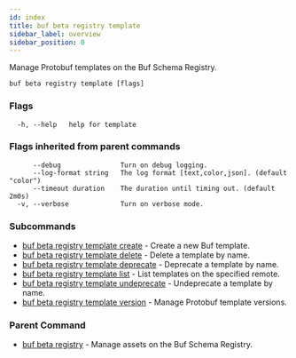 ```yaml
---
id: index
title: buf beta registry template
sidebar_label: overview
sidebar_position: 0
---
```

Manage Protobuf templates on the Buf Schema Registry.

```
buf beta registry template [flags]
```

### Flags

```
  -h, --help   help for template
```

### Flags inherited from parent commands

```
      --debug               Turn on debug logging.
      --log-format string   The log format [text,color,json]. (default "color")
      --timeout duration    The duration until timing out. (default 2m0s)
  -v, --verbose             Turn on verbose mode.
```

### Subcommands

* [buf beta registry template create](create)	 - Create a new Buf template.
* [buf beta registry template delete](delete)	 - Delete a template by name.
* [buf beta registry template deprecate](deprecate)	 - Deprecate a template by name.
* [buf beta registry template list](list)	 - List templates on the specified remote.
* [buf beta registry template undeprecate](undeprecate)	 - Undeprecate a template by name.
* [buf beta registry template version](version/index)	 - Manage Protobuf template versions.

### Parent Command

* [buf beta registry](../index)	 - Manage assets on the Buf Schema Registry.
